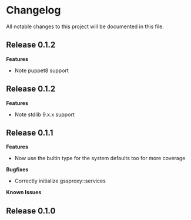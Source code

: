 # Changelog

All notable changes to this project will be documented in this file.

## Release 0.1.2
**Features**

* Note puppet8 support

## Release 0.1.2

**Features**

* Note stdlib 9.x.x support

## Release 0.1.1

**Features**

* Now use the bultin type for the system defaults too for more coverage

**Bugfixes**

* Correctly initialize gssproxy::services

**Known Issues**

## Release 0.1.0
